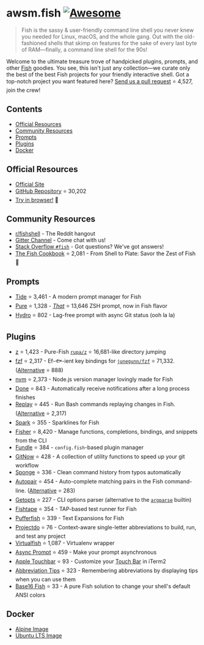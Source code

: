# awsm.fish [![Awesome](https://awesome.re/badge.svg)](https://awesome.re)

> Fish is the sassy & user-friendly command line shell you never knew you needed for Linux, macOS, and the whole gang. Out with the old-fashioned shells that skimp on features for the sake of every last byte of RAM—finally, a command line shell for the 90s!

Welcome to the ultimate treasure trove of handpicked plugins, prompts, and other [Fish](https://fishshell.com/) goodies. You see, this isn't just any collection—we curate only the best of the best Fish projects for your friendly interactive shell. Got a top-notch project you want featured here? [Send us a pull request](https://github.com/jorgebucaran/awesome-fish/fork) ⭐ 4,527, join the crew!

## Contents

- [Official Resources](#official-resources)
- [Community Resources](#community-resources)
- [Prompts](#prompts)
- [Plugins](#plugins)
- [Docker](#docker)

## Official Resources

- [Official Site](https://fishshell.com)
- [GitHub Repository](https://github.com/fish-shell/fish-shell) ⭐ 30,202
- [Try in browser!](https://rootnroll.com/d/fish-shell/) 🍤

## Community Resources

- [r/fishshell](https://www.reddit.com/r/fishshell) - The Reddit hangout
- [Gitter Channel](https://gitter.im/fish-shell/fish-shell) - Come chat with us!
- [Stack Overflow `#fish`](https://stackoverflow.com/questions/tagged/fish) - Got questions? We've got answers!
- [The Fish Cookbook](https://github.com/jorgebucaran/cookbook.fish) ⭐ 2,081 - From Shell to Plate: Savor the Zest of Fish 🦞

## Prompts

- [Tide](https://github.com/IlanCosman/tide) ⭐ 3,461 - A modern prompt manager for Fish
- [Pure](https://github.com/pure-fish/pure/) ⭐ 1,328 - [_That_](https://github.com/sindresorhus/pure) ⭐ 13,646 ZSH prompt, now in Fish flavor
- [Hydro](https://github.com/jorgebucaran/hydro) ⭐ 802 - Lag-free prompt with async Git status (ooh la la)

## Plugins

- [z](https://github.com/jethrokuan/z) ⭐ 1,423 - Pure-Fish [`rupa/z`](https://github.com/rupa/z) ⭐ 16,681-like directory jumping
- [fzf](https://github.com/PatrickF1/fzf.fish) ⭐ 2,317 - Ef-🐟-ient key bindings for [`junegunn/fzf`](https://github.com/junegunn/fzf) ⭐ 71,332. ([Alternative](https://github.com/jethrokuan/fzf) ⭐ 888)
- [nvm](https://github.com/jorgebucaran/nvm.fish) ⭐ 2,373 - Node.js version manager lovingly made for Fish
- [Done](https://github.com/franciscolourenco/done) ⭐ 843 - Automatically receive notifications after a long process finishes
- [Replay](https://github.com/jorgebucaran/replay.fish) ⭐ 445 - Run Bash commands replaying changes in Fish. ([Alternative](https://github.com/edc/bass) ⭐ 2,317)
- [Spark](https://github.com/jorgebucaran/spark.fish) ⭐ 355 - Sparklines for Fish
- [Fisher](https://github.com/jorgebucaran/fisher) ⭐ 8,420 - Manage functions, completions, bindings, and snippets from the CLI
- [Fundle](https://github.com/danhper/fundle) ⭐ 384 - `config.fish`-based plugin manager
- [GitNow](https://github.com/joseluisq/gitnow) ⭐ 428 - A collection of utility functions to speed up your git workflow
- [Sponge](https://github.com/meaningful-ooo/sponge) ⭐ 336 - Clean command history from typos automatically
- [Autopair](https://github.com/jorgebucaran/autopair.fish) ⭐ 454 - Auto-complete matching pairs in the Fish command-line. ([Alternative](https://github.com/laughedelic/pisces) ⭐ 283)
- [Getopts](https://github.com/jorgebucaran/getopts.fish) ⭐ 227 - CLI options parser (alternative to the [`argparse`](https://fishshell.com/docs/current/cmds/argparse.html) builtin)
- [Fishtape](https://github.com/jorgebucaran/fishtape) ⭐ 354 - TAP-based test runner for Fish
- [Pufferfish](https://github.com/nickeb96/puffer-fish) ⭐ 339 - Text Expansions for Fish
- [Projectdo](https://github.com/paldepind/projectdo) ⭐ 76 - Context-aware single-letter abbreviations to build, run, and test any project
- [Virtualfish](https://github.com/adambrenecki/virtualfish) ⭐ 1,087 - Virtualenv wrapper
- [Async Prompt](https://github.com/acomagu/fish-async-prompt) ⭐ 459 - Make your prompt asynchronous
- [Apple Touchbar](https://github.com/rodrigobdz/fish-apple-touchbar) ⭐ 93 - Customize your [Touch Bar](https://developer.apple.com/design/human-interface-guidelines/macos/touch-bar/touch-bar-overview) in iTerm2
- [Abbreviation Tips](https://github.com/Gazorby/fish-abbreviation-tips) ⭐ 323 - Remembering abbreviations by displaying tips when you can use them
- [Base16 Fish](https://github.com/FabioAntunes/base16-fish-shell) ⭐ 33 - A pure Fish solution to change your shell's default ANSI colors

## Docker

- [Alpine Image](https://hub.docker.com/r/purefish/docker-fish)
- [Ubuntu LTS Image](https://hub.docker.com/r/dideler/fish-shell)
